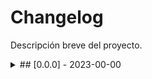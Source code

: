 # Changelog
Descripción breve del proyecto.

<details>
  <summary>## [0.0.0] - 2023-00-00</summary>

Esta es una descripcion breve del release que nos cuenta el enfoque del desarrollo.

### Nuevas caracteristicas 🔰
#### CRUD para usuarios:
- ✅ `POST v1/ruta/de/API` Descripción breve del cambio realizado. 
- ✅ `GET v1/ruta/de/API` Descripción breve del cambio realizado. 
- ✅ `PUT v1/ruta/de/API` Descripción breve del cambio realizado. 
- ✅ `DELETE v1/ruta/de/API` Descripción breve del cambio realizado. 
	 - 🔥 [`PR 789`](https://link-a-pr.com)   PR en el que se agregaron las características 


#### CRUD para PINs:
- ✅ `POST v1/ruta/de/API` Descripción breve del cambio realizado. 
- ✅ `GET v1/ruta/de/API` Descripción breve del cambio realizado. 
- ✅ `PUT v1/ruta/de/API` Descripción breve del cambio realizado. 
- ✅ `DELETE v1/ruta/de/API` Descripción breve del cambio realizado. 
	- 🔥 [`PR 790`](https://link-a-pr.com)   PR en el que se agregaron las características 



### Corrección de errores ❌

#### Incidencia al obtener elementos:
- ✅ `GET v1/ruta/de/API` Descripción breve del cambio realizado. 
	- 🔥 [`PR 790`](https://link-a-pr.com)   PR en el que se resolvieron las características 
</details>
